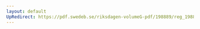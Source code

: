 ```yaml
---
layout: default
UpRedirect: https://pdf.swedeb.se/riksdagen-volumeG-pdf/198889/reg_198889__reg_01/reg_198889__reg_01_0101.pdf
---
```

